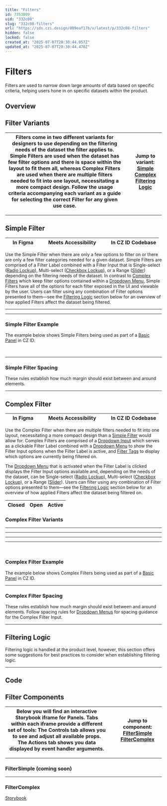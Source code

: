 ```yaml
---
title: "Filters"
id: 7353009
uid: "332c08"
slug: "332c08-filters"
url: "https://sds.czi.design/009eaf17b/v/latest/p/332c08-filters"
hidden: false
locked: false
created_at: "2025-07-07T20:30:44.057Z"
updated_at: "2025-07-07T20:30:44.470Z"
---
```


# Filters

Filters are used to narrow down large amounts of data based on specific criteria, helping users hone in on specific datasets within the product.

## Overview

## Filter Variants

| Filters come in two different variants for designers to use depending on the filtering needs of the dataset the filter applies to. Simple Filters are used when the dataset has few filter options and there is space within the layout to fit them all, whereas Complex Filters are used when there are multiple filters needed to fit into one layout, necessitating a more compact design.  Follow the usage criteria accompanying each variant as a guide for selecting the correct Filter for any given use case. |   | **Jump to variant:** [Simple](https://sds.czi.design/009eaf17b/v/0/p/332c08-filters/t/43cdfb) [Complex](https://sds.czi.design/009eaf17b/v/0/p/332c08-filters/t/910b43) [Filtering Logic](https://sds.czi.design/009eaf17b/v/0/p/332c08-filters/t/3920c7) |
| --- | --- | --- |

---

## Simple Filter

|  | In Figma |   |  | Meets Accessibility |   |  | In CZ ID Codebase |
| --- | --- | --- | --- | --- | --- | --- | --- |

Use the Simple Filter when there are only a few options to filter on or there are only a few filter categories needed for a given dataset. Simple Filters are comprised of a Filter Label combined with a Filter Input that is Single-select ([Radio Lockup](https://sds.czi.design/009eaf17b/v/0/p/727b9c-control-inputs/t/411239)), Multi-select ([Checkbox Lockup](https://sds.czi.design/009eaf17b/v/0/p/727b9c-control-inputs/t/13bceb)), or a Range ([Slider](https://sds.czi.design/009eaf17b/v/0/p/727b9c-control-inputs/t/756e41)) depending on the filtering needs of the dataset. In contrast to [Complex Filters](https://sds.czi.design/009eaf17b/v/0/p/332c08-filters/t/910b43) which keep filter options contained within a [Dropdown Menu](https://sds.czi.design/009eaf17b/p/2157fe), Simple Filters have all of the options for each filter exposed in the UI and viewable by the user. Users can filter using any combination of Filter options presented to them—see the [Filtering Logic](https://sds.czi.design/009eaf17b/v/0/p/332c08-filters/t/3920c7) section below for an overview of how applied Filters affect the dataset being filtered.

---

---

### Simple Filter Example

The example below shows Simple Filters being used as part of a [Basic Panel](https://sds.czi.design/009eaf17b/v/0/p/93f11a-panels/t/10a962) in CZ ID.

 

---

### Simple Filter Spacing

These rules establish how much margin should exist between and around elements.

---

## Complex Filter

|  | In Figma |   |  | Meets Accessibility |   |  | In CZ ID Codebase |
| --- | --- | --- | --- | --- | --- | --- | --- |

Use the Complex Filter when there are multiple filters needed to fit into one layout, necessitating a more compact design than a [Simple Filter](https://sds.czi.design/009eaf17b/v/0/p/332c08-filters/t/43cdfb) would allow for. Complex Filters are comprised of a [Dropdown Input](https://sds.czi.design/009eaf17b/p/24dfce) which serves as a clickable Filter Label combined with a [Dropdown Menu](https://sds.czi.design/009eaf17b/p/2157fe) to show the Filter Input options when the Filter Label is active, and [Filter Tag](https://sds.czi.design/009eaf17b/v/0/p/8717f1-tags/t/22e0eb)[s](https://sds.czi.design/009eaf17b/v/0/p/39dc34-tags/t/70a4ba) to display which options are currently being filtered on.

The [Dropdown Menu](https://sds.czi.design/009eaf17b/p/2157fe) that is activated when the Filter Label is clicked displays the Filter Input options available and, depending on the needs of the dataset, can be Single-select ([Radio Lockup](https://sds.czi.design/009eaf17b/v/0/p/727b9c-control-inputs/t/411239)), Multi-select ([Checkbox Lockup](https://sds.czi.design/009eaf17b/v/0/p/727b9c-control-inputs/t/13bceb)), or a Range ([Slider](https://sds.czi.design/009eaf17b/v/0/p/727b9c-control-inputs/t/756e41)). Users can filter using any combination of Filter options presented to them—see the [Filtering Logic](https://sds.czi.design/009eaf17b/v/0/p/332c08-filters/t/3920c7) section below for an overview of how applied Filters affect the dataset being filtered on.

| **Closed** | **Open** | **Active** |
| --- | --- | --- |

### Complex Filter Variants

---

---

---

---

 

### Complex Filter Example

The example below shows Complex Filters being used as part of a [Basic Panel](https://sds.czi.design/009eaf17b/v/0/p/16422a-panels/t/78d696) in CZ ID.

---

### Complex Filter Spacing

These rules establish how much margin should exist between and around elements. Follow spacing rules for [Dropdown Menus](https://sds.czi.design/009eaf17b/p/2157fe) for spacing guidance for the Complex Filter Input.

---

## Filtering Logic

Filtering logic is handled at the product level, however, this section offers some suggestions for best practices to consider when establishing filtering logic.

---

## Code

## Filter Components

| Below you will find an interactive Storybook iframe for Panels.  Tabs within each iframe provide a different set of tools: The Controls tab allows you to see and adjust all available props. The Actions tab shows you data displayed by event handler arguments. |   | **Jump to component:** [FilterSimple](https://sds.czi.design/009eaf17b/v/0/p/332c08-filters/t/54a2f5) [FilterComplex](https://sds.czi.design/009eaf17b/v/0/p/332c08-filters/t/55ad1c) |
| --- | --- | --- |

---

### FilterSimple (coming soon)

---

### FilterComplex

[Storybook](https://chanzuckerberg.github.io/sci-components/?path=/story/complexfilter--default)

